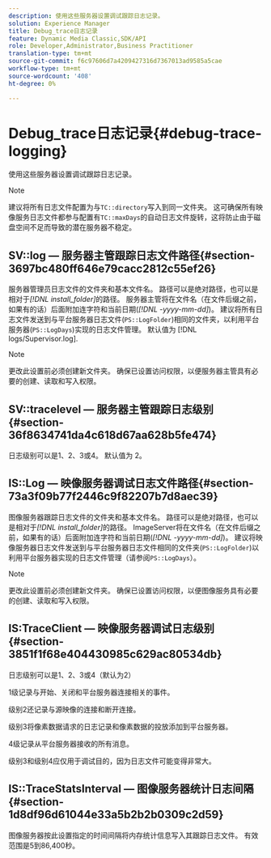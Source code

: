 ```yaml
---
description: 使用这些服务器设置调试跟踪日志记录。
solution: Experience Manager
title: Debug_trace日志记录
feature: Dynamic Media Classic,SDK/API
role: Developer,Administrator,Business Practitioner
translation-type: tm+mt
source-git-commit: f6c97606d7a4209427316d7367013ad9585a5cae
workflow-type: tm+mt
source-wordcount: '408'
ht-degree: 0%

---
```



# Debug_trace日志记录{#debug-trace-logging}

使用这些服务器设置调试跟踪日志记录。

>[!NOTE]
>
>建议将所有日志文件配置为与`TC::directory`写入到同一文件夹。 这可确保所有映像服务日志文件都参与配置有`TC::maxDays`的自动日志文件旋转，这将防止由于磁盘空间不足而导致的潜在服务器不稳定。

## SV::log — 服务器主管跟踪日志文件路径{#section-3697bc480ff646e79cacc2812c55ef26}

服务器管理员日志文件的文件夹和基本文件名。 路径可以是绝对路径，也可以是相对于&#x200B;*[!DNL install_folder]*&#x200B;的路径。 服务器主管将在文件名（在文件后缀之前，如果有的话）后面附加连字符和当前日期(*[!DNL -yyyy-mm-dd]*)。 建议将所有日志文件发送到与平台服务器日志文件(`PS::LogFolder`)相同的文件夹，以利用平台服务器(`PS::LogDays`)实现的日志文件管理。 默认值为 [!DNL logs/Supervisor.log].

>[!NOTE]
>
>更改此设置前必须创建新文件夹。 确保已设置访问权限，以便服务器主管具有必要的创建、读取和写入权限。

## SV::tracelevel — 服务器主管跟踪日志级别{#section-36f8634741da4c618d67aa628b5fe474}

日志级别可以是1、2、3或4。 默认值为 2。

## IS::Log — 映像服务器调试日志文件路径{#section-73a3f09b77f2446c9f82207b7d8aec39}

图像服务器跟踪日志文件的文件夹和基本文件名。 路径可以是绝对路径，也可以是相对于&#x200B;*[!DNL install_folder]*&#x200B;的路径。 ImageServer将在文件名（在文件后缀之前，如果有的话）后面附加连字符和当前日期(*[!DNL -yyyy-mm-dd]*)。 建议将映像服务器日志文件发送到与平台服务器日志文件相同的文件夹(`PS::LogFolder`)以利用平台服务器实现的日志文件管理（请参阅`PS::LogDays`）。

>[!NOTE]
>
>更改此设置前必须创建新文件夹。 确保已设置访问权限，以便图像服务具有必要的创建、读取和写入权限。

## IS:TraceClient — 映像服务器调试日志级别{#section-3851f1f68e404430985c629ac80534db}

日志级别可以是1、2、3或4（默认为2）

1级记录与开始、关闭和平台服务器连接相关的事件。

级别2还记录与源映像的连接和断开连接。

级别3将像素数据请求的日志记录和像素数据的投放添加到平台服务器。

4级记录从平台服务器接收的所有消息。

级别3和级别4应仅用于调试目的，因为日志文件可能变得非常大。

## IS::TraceStatsInterval — 图像服务器统计日志间隔{#section-1d8df96d61044e33a5b2b2b0309c2d59}

图像服务器按此设置指定的时间间隔将内存统计信息写入其跟踪日志文件。 有效范围是5到86,400秒。
